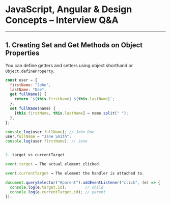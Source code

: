 # JavaScript, Angular & Design Concepts – Interview Q&A

---

## 1. Creating Set and Get Methods on Object Properties
You can define getters and setters using object shorthand or `Object.defineProperty`.

```js
const user = {
  firstName: "John",
  lastName: "Doe",
  get fullName() {
    return `${this.firstName} ${this.lastName}`;
  },
  set fullName(name) {
    [this.firstName, this.lastName] = name.split(" ");
  },
};

console.log(user.fullName); // John Doe
user.fullName = "Jane Smith";
console.log(user.firstName); // Jane


2. target vs currentTarget

event.target → The actual element clicked.

event.currentTarget → The element the handler is attached to.

document.querySelector("#parent").addEventListener("click", (e) => {
  console.log(e.target.id);        // child
  console.log(e.currentTarget.id); // parent
});

